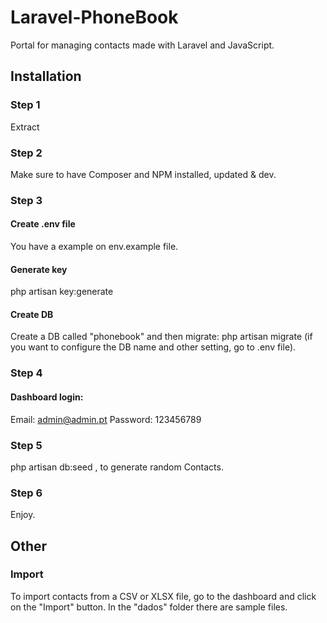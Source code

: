 # Laravel-PhoneBook
Portal for managing contacts made with Laravel and JavaScript.

## Installation
### Step 1
Extract
### Step 2
Make sure to have Composer and NPM installed, updated & dev.
### Step 3
#### Create .env file
You have a example on env.example file.
#### Generate key
php artisan key:generate
#### Create DB
Create a DB called "phonebook" and then migrate: php artisan migrate (if you want to configure the DB name and other setting, go to .env file).
### Step 4
#### Dashboard login:
Email: admin@admin.pt
Password: 123456789
### Step 5
php artisan db:seed , to generate random Contacts.
### Step 6
Enjoy.

## Other
### Import
To import contacts from a CSV or XLSX file, go to the dashboard and click on the "Import" button. In the "dados" folder there are sample files.

